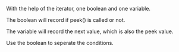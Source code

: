 With the help of the iterator, one boolean and one variable.

The boolean will record if peek() is called or not.

The variable will record the next value, which is also the peek value.

Use the boolean to seperate the conditions.
